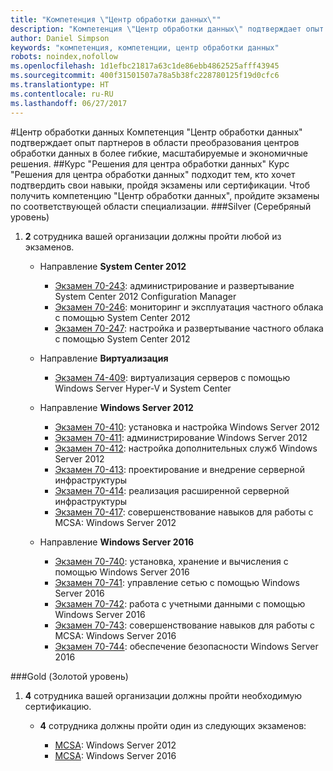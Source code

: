 ```yaml
---
title: "Компетенция \"Центр обработки данных\""
description: "Компетенция \"Центр обработки данных\" подтверждает опыт партнеров в области преобразования центров обработки данных в более гибкие, масштабируемые и экономичные решения."
author: Daniel Simpson
keywords: "компетенция, компетенции, центр обработки данных"
robots: noindex,nofollow
ms.openlocfilehash: 1d1efbc21817a63c1de86ebb4862525afff43945
ms.sourcegitcommit: 400f31501507a78a5b38fc228780125f19d0cfc6
ms.translationtype: HT
ms.contentlocale: ru-RU
ms.lasthandoff: 06/27/2017
---
```

#<a name="datacenter"></a>Центр обработки данных
Компетенция "Центр обработки данных" подтверждает опыт партнеров в области преобразования центров обработки данных в более гибкие, масштабируемые и экономичные решения.
##<a name="datacenter-solutions-option"></a>Курс "Решения для центра обработки данных"
Курс "Решения для центра обработки данных" подходит тем, кто хочет подтвердить свои навыки, пройдя экзамены или сертификации. Чтоб получить компетенцию "Центр обработки данных", пройдите экзамены по соответствующей области специализации.
###<a name="silver"></a>Silver (Серебряный уровень)
1. **2** сотрудника вашей организации должны пройти любой из экзаменов.

    - Направление **System Center 2012**

        - [Экзамен 70-243](https://www.microsoft.com/en-us/learning/exam-70-243.aspx): администрирование и развертывание System Center 2012 Configuration Manager
        - [Экзамен 70-246](https://www.microsoft.com/en-us/learning/exam-70-246.aspx): мониторинг и эксплуатация частного облака с помощью System Center 2012
        - [Экзамен 70-247](https://www.microsoft.com/en-us/learning/exam-70-247.aspx): настройка и развертывание частного облака с помощью System Center 2012

    - Направление **Виртуализация**

        - [Экзамен 74-409](https://www.microsoft.com/en-us/learning/exam-74-409.aspx): виртуализация серверов с помощью Windows Server Hyper-V и System Center

    - Направление **Windows Server 2012**

        - [Экзамен 70-410](https://www.microsoft.com/en-us/learning/exam-70-410.aspx): установка и настройка Windows Server 2012
        - [Экзамен 70-411](https://www.microsoft.com/en-us/learning/exam-70-411.aspx): администрирование Windows Server 2012
        - [Экзамен 70-412](https://www.microsoft.com/en-us/learning/exam-70-412.aspx): настройка дополнительных служб Windows Server 2012
        - [Экзамен 70-413](https://www.microsoft.com/en-us/learning/exam-70-413.aspx): проектирование и внедрение серверной инфраструктуры
        - [Экзамен 70-414](https://www.microsoft.com/en-us/learning/exam-70-414.aspx): реализация расширенной серверной инфраструктуры
        - [Экзамен 70-417](https://www.microsoft.com/en-us/learning/exam-70-417.aspx): совершенствование навыков для работы с MCSA: Windows Server 2012

    - Направление **Windows Server 2016**
        - [Экзамен 70-740](https://www.microsoft.com/en-us/learning/exam-70-740.aspx): установка, хранение и вычисления с помощью Windows Server 2016
        - [Экзамен 70-741](https://www.microsoft.com/en-us/learning/exam-70-741.aspx): управление сетью с помощью Windows Server 2016
        - [Экзамен 70-742](https://www.microsoft.com/en-us/learning/exam-70-742.aspx): работа с учетными данными с помощью Windows Server 2016
        - [Экзамен 70-743](https://www.microsoft.com/en-us/learning/exam-70-743.aspx): совершенствование навыков для работы с MCSA: Windows Server 2016
        - [Экзамен 70-744](https://www.microsoft.com/en-us/learning/exam-70-744.aspx): обеспечение безопасности Windows Server 2016

###<a name="gold"></a>Gold (Золотой уровень)
1. **4** сотрудника вашей организации должны пройти необходимую сертификацию.

    - **4** сотрудника должны пройти один из следующих экзаменов:

        - [MCSA](https://www.microsoft.com/en-us/learning/mcsa-windows-server-certification.aspx): Windows Server 2012
        - [MCSA](https://www.microsoft.com/en-us/learning/mcsa-windows-server-2016-certification.aspx): Windows Server 2016
